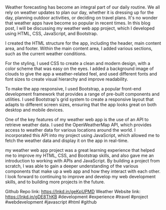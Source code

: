 Weather forecasting has become an integral part of our daily routine. 
We all rely on weather updates to plan our day, whether it is dressing up for the day,
planning outdoor activities, or deciding on travel plans. 
It's no wonder that weather apps have become so popular in recent times. 
In this blog post, I will be discussing my weather web app project, 
which I developed using HTML, CSS, JavaScript, and Bootstrap.

I created the HTML structure for the app, including the header, main content area, and footer.
Within the main content area, I added various sections, such as the current weather conditions.

For the styling, I used CSS to create a clean and modern design, with a color scheme that was easy on the eyes.
I added a background image of clouds to give the app a weather-related feel, 
and used different fonts and font sizes to create visual hierarchy and improve readability.

To make the app responsive, I used Bootstrap, a popular front-end development 
framework that provides a range of pre-built components and utilities. 
I used Bootstrap's grid system to create a responsive layout that adapts to different screen sizes, 
ensuring that the app looks great on both desktop and mobile devices.

One of the key features of my weather web app is the use of an API to retrieve weather data. 
I used the OpenWeatherMap API, which provides access to weather data for various locations around the world. 
I incorporated this API into my project using JavaScript, which allowed me to fetch the weather data and display it on the app in real-time.

my weather web app project was a great learning experience that helped me to improve my 
HTML, CSS, and Bootstrap skills, and also gave me an introduction to working with APIs and JavaScript. 
By building a project from scratch, I was able to gain a deeper understanding of the various components 
that make up a web app and how they interact with each other. I look forward to continuing to improve and
develop my web development skills, and to building more projects in the future.

Github Repo link: https://lnkd.in/geKpUPMD
Weather Website Iink: https://lnkd.in/gDE8ThKB
#development #experience #travel #project #webdevelopment #javascript #html #github
